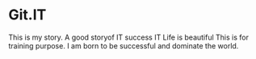 # Git.IT
This is my story.
A good storyof IT success
IT Life is beautiful
This is for training purpose.
I am born to be successful and dominate the world.
